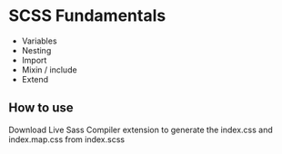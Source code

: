 # SCSS Fundamentals

- Variables
- Nesting
- Import
- Mixin / include
- Extend

## How to use

Download Live Sass Compiler extension to generate the index.css and index.map.css from index.scss
